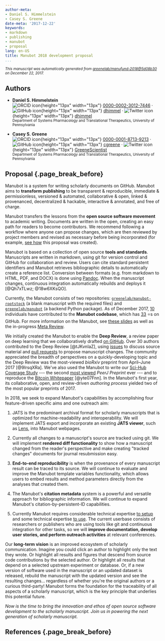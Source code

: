 ```yaml
---
author-meta:
- Daniel S. Himmelstein
- Casey S. Greene
date-meta: '2017-12-22'
keywords:
- markdown
- publishing
- manubot
- proposal
lang: en-US
title: Manubot 2018 development proposal
...
```







<small><em>
This manuscript was automatically generated
from [greenelab/manufund-2018@5d08b30](https://github.com/greenelab/manufund-2018/tree/5d08b30fa2ddd9c9a9ad889b6eb0ebcce1180610)
on December 22, 2017.
</em></small>

## Authors



+ **Daniel S. Himmelstein**<br>
    ![ORCID icon](images/orcid.svg){height="13px" width="13px"}
    [0000-0002-3012-7446](https://orcid.org/0000-0002-3012-7446)
    · ![GitHub icon](images/github.svg){height="13px" width="13px"}
    [dhimmel](https://github.com/dhimmel)
    · ![Twitter icon](images/twitter.svg){height="13px" width="13px"}
    [dhimmel](https://twitter.com/dhimmel)<br>
  <small>
     Department of Systems Pharmacology and Translational Therapeutics, University of Pennsylvania
  </small>

+ **Casey S. Greene**<br>
    ![ORCID icon](images/orcid.svg){height="13px" width="13px"}
    [0000-0001-8713-9213](https://orcid.org/0000-0001-8713-9213)
    · ![GitHub icon](images/github.svg){height="13px" width="13px"}
    [cgreene](https://github.com/cgreene)
    · ![Twitter icon](images/twitter.svg){height="13px" width="13px"}
    [GreeneScientist](https://twitter.com/GreeneScientist)<br>
  <small>
     Department of Systems Pharmacology and Translational Therapeutics, University of Pennsylvania
  </small>



## Proposal {.page_break_before}

Manubot is a system for writing scholarly documents on GitHub.
Manubot aims to **transform publishing** to be transparent & reproducible, immediate & permissionless, versioned & automated, collaborative & open, linked & provenanced, decentralized & hackable, interactive & annotated, and free of charge.

Manubot transfers the lessons from the **open source software movement** to academic writing.
Documents are written in the open, creating an easy path for readers to become contributors.
We recommend following a workflow where anyone can propose changes, which are then reviewed by project members and revised as necessary before being incorporated (for example, [see how](https://github.com/greenelab/manufund-2018/pull/2) this proposal was created).

Manubot is based on a collection of open source **tools and standards**.
Manuscripts are written in markdown, using git for version control and GitHub for collaboration and review.
Users can cite standard persistent identifiers and Manubot retrieves bibliographic details to automatically create a reference list.
Conversion between formats (e.g. from markdown to HTML, PDF, and DOCX) is done using [Pandoc](http://pandoc.org/).
When the manuscript changes, continuous integration automatically rebuilds and deploys it [@Qh7xTLwz; @18w6XKsQO].

Currently, the Manubot consists of two repositories: [`greenelab/manubot-rootstock`](https://github.com/greenelab/manubot-rootstock) (a blank manuscript with the required files) and [`greenelab/manubot`](https://github.com/greenelab/manubot) (a backend Python package).
As of December 2017, [10](https://github.com/greenelab/manubot-rootstock/graphs/contributors) individuals have contributed to the **Manubot codebase**, which has [33](https://github.com/greenelab/manubot-rootstock/stargazers) ⭐s on GitHub.
For more information on the Manubot, see [these slides](http://slides.com/dhimmel/manubot#/) as well as the in-progress [Meta Review](https://greenelab.github.io/meta-review/).

We initially created the Manubot to enable the **Deep Review**, a review paper on deep learning that we collaboratively drafted [on GitHub](https://github.com/greenelab/deep-review).
Over 30 authors contributed to the Deep Review [@tJKvnIaZ], using [issues](https://github.com/greenelab/deep-review/issues?utf8=%E2%9C%93&q=is%3Aissue) to discuss source material and [pull requests](https://github.com/greenelab/deep-review/pulls?utf8=%E2%9C%93&q=is%3Apr) to propose manuscript changes.
The community appreciated the breadth of perspectives on a quickly-developing topic and the Deep Review was the most-viewed _bioRxiv_ preprint from April–June 2017 [@9IrsqXRa].
We've also used the Manubot to write our [Sci-Hub Coverage Study](https://greenelab.github.io/scihub-manuscript/) --- the second [most viewed](http://web.archive.org/web/20171221221858/http://www.prepubmed.org/top_preprints/) _PeerJ Preprint_ ever --- and to reproduce the [Bitcoin Whitepaper](https://dhimmel.github.io/bitcoin-whitepaper/) [@yte07Fnn].
In the Manubot's first year, its collaborative, open, and review-driven _authoring process_ yielded two of the most popular preprints of 2017.

In 2018, we seek to expand Manubot's capabilities by accomplishing four feature-driven specific aims and one outreach aim:

1. JATS is the predominant archival format for scholarly manuscripts that is optimized for machine-readability and interoperability.
We will implement JATS export and incorporate an existing **JATS viewer**, such as [Lens](https://lens.elifesciences.org/about/), into Manubot webpages.

2. Currently all changes to a manuscript's source are tracked using git.
We will implement **rendered diff functionality** to show how a manuscript changed from the reader's perspective and make creating "tracked changes" documents for journal resubmission easy.

3. **End-to-end reproducibility** is when the provenance of every manuscript result can be traced to its source.
We will continue to evaluate and improve the Manubot template variables functionality, which allows users to embed results and method parameters directly from the analyses that created them.

4. The Manubot's **citation metadata** system is a powerful and versatile approach for bibliographic information.
We will continue to expand Manubot's citation-by-persistent-ID capabilities.

5. Currently Manubot requires considerable technical expertise [to setup](https://github.com/greenelab/manubot-rootstock/blob/f165f609f33b11fdf71a0db6435d4dd159f23973/SETUP.md) and some technical expertise [to use](https://github.com/greenelab/manubot-rootstock/blob/f165f609f33b11fdf71a0db6435d4dd159f23973/USAGE.md).
The current userbase consists of researchers or publishers who are using tools like git and continuous integration for other tasks, so we will **improve documentation, develop user stories, and perform outreach activities** at relevant conferences.

Our **long-term vision** is an improved ecosystem of scholarly communication.
Imagine you could click an author to highlight only the text they wrote.
Or highlight all results and figures that descend from source code contributions by the selected author.
Or highlight all results that depend on a selected upstream experiment or database.
Or, if a new version of software used in the manuscript or an updated dataset is released, rebuild the manuscript with the updated version and see the resulting changes...
regardless of whether you're the original authors or a curious third-party!
Manubot forms the foundation for the traceability of all aspects of a scholarly manuscript, which is the key principle that underlies this potential future.

_Now is the time to bring the innovation and ethos of open source software development to the scholarly manuscript.
Join us in powering the next generation of scholarly manuscript._


## References {.page_break_before}

<!-- Explicitly insert bibliography here -->
<div id="refs"></div>
